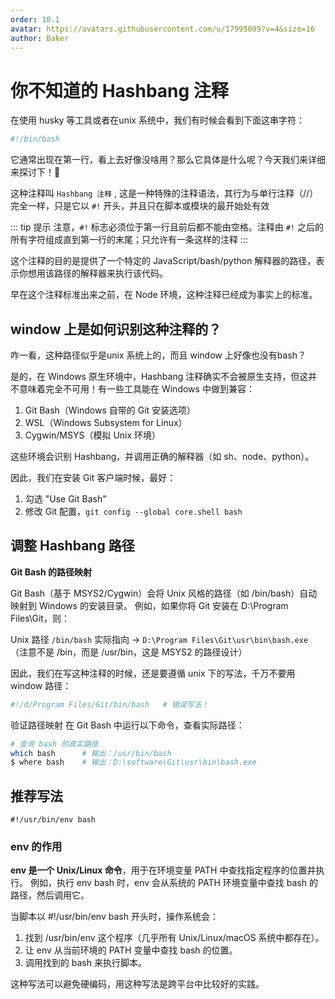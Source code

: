 ```yaml
---
order: 10.1
avatar: https://avatars.githubusercontent.com/u/17995099?v=4&size=16
author: Baker
---
```


# 你不知道的 Hashbang 注释

在使用 husky 等工具或者在unix 系统中，我们有时候会看到下面这串字符：

```bash
#!/bin/bash
```

它通常出现在第一行，看上去好像没啥用？那么它具体是什么呢？今天我们来详细来探讨下！🥰

这种注释叫 `Hashbang 注释` , 这是一种特殊的注释语法，其行为与单行注释（//）完全一样，只是它以 `#!` 开头，并且只在脚本或模块的最开始处有效

::: tip 提示
注意，`#!` 标志必须位于第一行且前后都不能由空格。注释由 `#!` 之后的所有字符组成直到第一行的末尾；只允许有一条这样的注释
:::

这个注释的目的是提供了一个特定的 JavaScript/bash/python 解释器的路径，表示你想用该路径的解释器来执行该代码。

早在这个注释标准出来之前，在 Node 环境，这种注释已经成为事实上的标准。

## window 上是如何识别这种注释的？

咋一看，这种路径似乎是unix 系统上的，而且 window 上好像也没有bash？

是的，在 Windows 原生环境中，Hashbang 注释确实不会被原生支持，但这并不意味着完全不可用！有一些工具能在 Windows 中做到兼容：

1. Git Bash（Windows 自带的 Git 安装选项）
2. WSL（Windows Subsystem for Linux）
3. Cygwin/MSYS（模拟 Unix 环境）   

这些环境会识别 Hashbang，并调用正确的解释器（如 sh、node、python）。

因此，我们在安装 Git 客户端时候，最好：

1. 勾选 "Use Git Bash"
2. 修改 Git 配置，`git config --global core.shell bash`

## 调整 Hashbang 路径

**Git Bash 的路径映射**

Git Bash（基于 MSYS2/Cygwin）会将 Unix 风格的路径（如 /bin/bash）自动映射到 Windows 的安装目录。
例如，如果你将 Git 安装在 D:\Program Files\Git，则：

Unix 路径 `/bin/bash`
实际指向 → `D:\Program Files\Git\usr\bin\bash.exe` （注意不是 /bin，而是 /usr/bin，这是 MSYS2 的路径设计）

因此，我们在写这种注释的时候，还是要遵循 unix 下的写法，千万不要用window 路径：
```bash
#!/d/Program Files/Git/bin/bash   # 错误写法！
```

验证路径映射
在 Git Bash 中运行以下命令，查看实际路径：

```bash
# 查询 bash 的真实路径
which bash      # 输出：/usr/bin/bash
$ where bash    # 输出：D:\software\Git\usr\bin\bash.exe
```

## 推荐写法

```
#!/usr/bin/env bash
```

### env 的作用

**env 是一个 Unix/Linux 命令**，用于在环境变量 PATH 中查找指定程序的位置并执行。
例如，执行 env bash 时，env 会从系统的 PATH 环境变量中查找 bash 的路径，然后调用它。

当脚本以 #!/usr/bin/env bash 开头时，操作系统会：

1. 找到 /usr/bin/env 这个程序（几乎所有 Unix/Linux/macOS 系统中都存在）。
2. 让 env 从当前环境的 PATH 变量中查找 bash 的位置。
3. 调用找到的 bash 来执行脚本。

这种写法可以避免硬编码，用这种写法是跨平台中比较好的实践。
